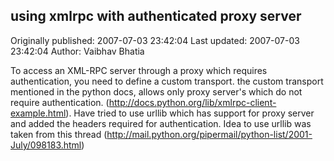 ## using xmlrpc with authenticated proxy server

Originally published: 2007-07-03 23:42:04
Last updated: 2007-07-03 23:42:04
Author: Vaibhav Bhatia

To access an XML-RPC server through a proxy which requires authentication, you need to define a custom transport. the custom transport mentioned in the python docs, allows only proxy server's which do not require authentication. (http://docs.python.org/lib/xmlrpc-client-example.html). Have tried to use urllib which has support for proxy server and added the headers required for authentication. Idea to use urllib was taken from this thread (http://mail.python.org/pipermail/python-list/2001-July/098183.html)